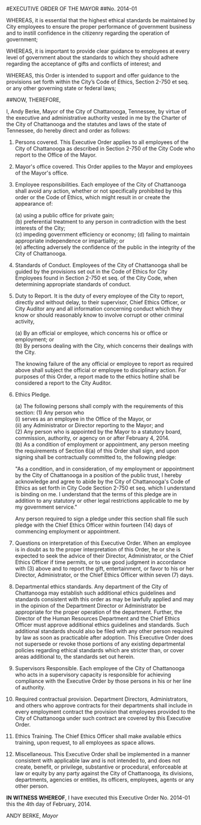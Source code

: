 #EXECUTIVE ORDER OF THE MAYOR
##No. 2014-01

WHEREAS, it is essential that the highest ethical standards be maintained by City employees to ensure the proper performance of government business and to instill confidence in the citizenry regarding the operation of government; 

WHEREAS, it is important to provide clear guidance to employees at every level of government about the standards to which they should adhere regarding the acceptance of gifts and conflicts of interest; and

WHEREAS, this Order is intended to support and offer guidance to the provisions set forth within the City’s Code of Ethics, Section 2-750 et seq. or any other governing state or federal laws;

##NOW, THEREFORE, 

I, Andy Berke, Mayor of the City of Chattanooga, Tennessee, by virtue of the executive and administrative authority vested in me by the Charter of the City of Chattanooga and the statutes and laws of the state of Tennessee, do hereby direct and order as follows: 

1.  Persons covered. This Executive Order applies to all employees of the City of Chattanooga as described in Section 2-750 of the City Code who report to the Office of the Mayor.

2.  Mayor's office covered. This Order applies to the Mayor and employees of the Mayor's office.

3.  Employee responsibilities. Each employee of the City of Chattanooga shall avoid any action, whether or not specifically prohibited by this order or the Code of Ethics, which might result in or create the appearance of:

    (a) using a public office for private gain;  
    (b)	preferential treatment to any person in contradiction with the best interests of the City;  
	(c)	impeding government efficiency or economy; 
	(d)	failing to maintain appropriate independence or impartiality; or  
	(e)	affecting adversely the confidence of the public in the integrity of the City of Chattanooga.  

4. Standards of Conduct.  Employees of the City of Chattanooga shall be guided by the provisions set out in the Code of Ethics for City Employees found in Section 2-750 et seq. of the City Code, when determining appropriate standards of conduct.

5.  Duty to Report.  It is the duty of every employee of the City to report, directly and without delay, to their supervisor, Chief Ethics Officer, or City Auditor any and all information concerning conduct which they know or should reasonably know to involve corrupt or other criminal activity,

	(a)	By an official or employee, which concerns his or office or employment; or  
	(b)	By persons dealing with the City, which concerns their dealings with the City.  
	
	The knowing failure of the any official or employee to report as required above shall subject the official or employee to disciplinary action.  For purposes of this Order, a report made to the ethics hotline shall be considered a report to the City Auditor.

6.  Ethics Pledge.

	(a)	The following persons shall comply with the requirements of this section:
		(1) Any person who  
			(i) serves as an employee in the Office of the Mayor, or  
			(ii) any 	Administrator or Director reporting to the Mayor; and  
		(2)  Any person who is appointed by the Mayor to a statutory board, commission, authority, or agency on or after February 4, 2014.  
	(b)	As a condition of employment or appointment, any person meeting the requirements of Section 6(a) of this Order shall sign, and upon signing shall be contractually committed to, the following pledge: 	  

	"As a condition, and in consideration, of my employment or appointment by the City of Chattanooga in a position of the public trust, I hereby acknowledge and agree to abide by the City of Chattanooga's Code of Ethics as set forth in City Code Section 2-750 et seq. which I understand is binding on me.  I understand that the terms of this pledge are in addition to any statutory or other legal restrictions applicable to me by my government service."

	Any person required to sign a pledge under this section shall file such pledge with the Chief Ethics Officer within fourteen (14) days of commencing employment or appointment.

7.  Questions on interpretation of this Executive Order. When an employee is in doubt as to the proper interpretation of this Order, he or she is expected to seek the advice of their Director, Administrator, or the Chief Ethics Officer if time permits, or to use good judgment in accordance with (3) above and to report the gift, entertainment, or favor to his or her Director, Administrator, or the Chief Ethics Officer within seven (7) days.

8.  Departmental ethics standards. Any department of the City of Chattanooga may establish such additional ethics guidelines and standards consistent with this order as may be lawfully applied and may in the opinion of the Department Director or Administrator be appropriate for the proper operation of the department.  Further, the Director of the Human Resources Department and the Chief Ethics Officer must approve additional ethics guidelines and standards.  Such additional standards should also be filed with any other person required by law as soon as practicable after adoption. This Executive Order does not supersede or revoke those portions of any existing departmental policies regarding ethical standards which are stricter than, or cover areas additional to, the standards set out herein.

9. Supervisors Responsible. Each employee of the City of Chattanooga who acts in a supervisory capacity is responsible for achieving compliance with the Executive Order by those persons in his or her line of authority.

10. Required contractual provision. Department Directors, Administrators, and others who approve contracts for their departments shall include in every employment contract the provision that employees provided to the City of Chattanooga under such contract are covered by this Executive Order.

11.  Ethics Training.  The Chief Ethics Officer shall make available ethics training, upon request, to all employees as space allows.  

12.  Miscellaneous.  This Executive Order shall be implemented in a manner consistent with applicable law and is not intended to, and does not create, benefit, or privilege, substantive or procedural, enforceable at law or equity by any party against the City of Chattanooga, its divisions, departments, agencies or entities, its officers, employees, agents or any other person.

**IN WITNESS WHEREOF**, I have executed this Executive Order No. 2014-01 this the 4th day of February, 2014.
  
  
ANDY BERKE, *Mayor*